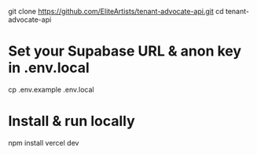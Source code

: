 git clone https://github.com/EliteArtists/tenant-advocate-api.git
cd tenant-advocate-api

# Set your Supabase URL & anon key in .env.local
cp .env.example .env.local

# Install & run locally
npm install
vercel dev

